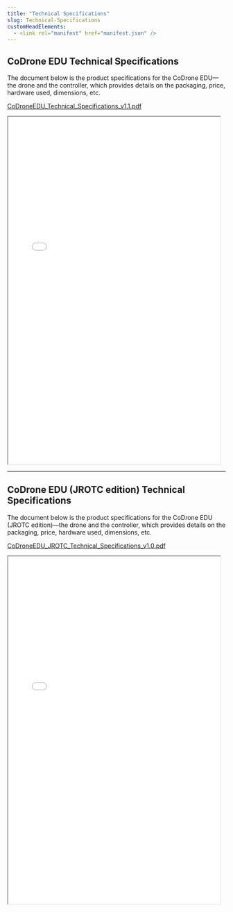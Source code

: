 ```yaml
---
title: "Technical Specifications"
slug: Technical-Specifications
customHeadElements:
  - <link rel="manifest" href="manifest.json" />
---
```


## CoDrone EDU Technical Specifications

The document below is the product specifications for the CoDrone EDU&mdash;the drone and the controller, which provides details on the packaging, price, hardware used, dimensions, etc.

[CoDroneEDU_Technical_Specifications_v1.1.pdf](/files/cde_technical_specifications_v_1_1.pdf)
<iframe src="/files/cde_technical_specifications_v_1_1.pdf#view=FitH&navpanes=0" title="cde_technical_specifications_v_1_1.pdf" width="97%" height="800px">
    This browser does not support PDF previews. Click [here](/files/cde_technical_specifications_v_1_1.pdf) to download the PDF file.
</iframe>

<hr className="section_hr"/>

## CoDrone EDU (JROTC edition) Technical Specifications

The document below is the product specifications for the CoDrone EDU (JROTC edition)&mdash;the drone and the controller, which provides details on the packaging, price, hardware used, dimensions, etc.

[CoDroneEDU_JROTC_Technical_Specifications_v1.0.pdf](/files/cdej_technical_specifications_v_1_0.pdf)
<iframe src="/files/cdej_technical_specifications_v_1_0.pdf#view=FitH&navpanes=0" title="cdej_technical_specifications_v_1_0.pdf" width="97%" height="800px">
    This browser does not support PDF previews. Click [here](/files/cdej_technical_specifications_v_1_0.pdf) to download the PDF file.
</iframe>
